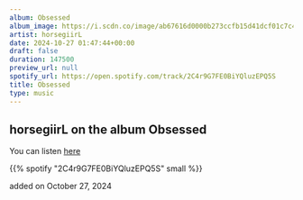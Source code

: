 ```yaml
---
album: Obsessed
album_image: https://i.scdn.co/image/ab67616d0000b273ccfb15d41dcf01c7c4a75599
artist: horsegiirL
date: 2024-10-27 01:47:44+00:00
draft: false
duration: 147500
preview_url: null
spotify_url: https://open.spotify.com/track/2C4r9G7FE0BiYQluzEPQ5S
title: Obsessed
type: music
---
```



## horsegiirL on the album Obsessed

You can listen [here](https://open.spotify.com/track/2C4r9G7FE0BiYQluzEPQ5S)

{{% spotify "2C4r9G7FE0BiYQluzEPQ5S" small %}}

added on October 27, 2024